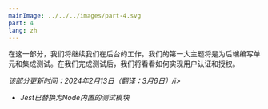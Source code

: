 ```yaml
---
mainImage: ../../../images/part-4.svg
part: 4
lang: zh
---
```


<div class="intro">

<!-- In this part, we will continue our work on the backend. Our first major theme will be writing unit and integration tests for the backend. After we have covered testing, we will take a look at implementing user authentication and authorization.-->
 在这一部分，我们将继续我们在后台的工作。我们的第一大主题将是为后端编写单元和集成测试。在我们完成测试后，我们将看看如何实现用户认证和授权。

<i>该部分更新时间：2024年2月13日（翻译：3月6日）/i>
- <i>Jest已替换为Node内置的测试模块</i>

</div>
